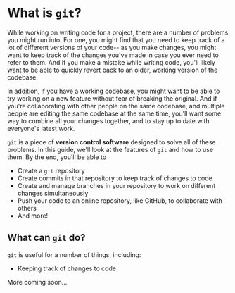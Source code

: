 # What is `git`?

While working on writing code for a project, there are a number of problems you might run into. For one, you might find that you need to keep track of a lot of different versions of your code-- as you make changes, you might want to keep track of the changes you've made in case you ever need to refer to them. And if you make a mistake while writing code, you'll likely want to be able to quickly revert back to an older, working version of the codebase.

In addition, if you have a working codebase, you might want to be able to try working on a new feature without fear of breaking the original. And if you're collaborating with other people on the same codebase, and multiple people are editing the same codebase at the same time, you'll want some way to combine all your changes together, and to stay up to date with everyone's latest work.

`git` is a piece of **version control software** designed to solve all of these problems. In this guide, we'll look at the features of `git` and how to use them. By the end, you'll be able to

* Create a `git` repository
* Create commits in that repository to keep track of changes to code
* Create and manage branches in your repository to work on different changes simultaneously
* Push your code to an online repository, like GitHub, to collaborate with others
* And more!

## What can `git` do?

`git` is useful for a number of things, including:

* Keeping track of changes to code

More coming soon...
